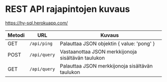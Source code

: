 # REST API rajapintojen kuvaus

https://hy-sql.herokuapp.com/

| Metodi	 | URL                                           | Kuvaus                                                                       |
| -------- | --------------------------------------------- | -----------------------------------------------------------------------------|
| GET      | `/api/ping`                                   | Palauttaa JSON objektin { value: 'pong' }                                    |
| POST     | `/api/query`                                  | Vastaanottaa JSON merkkijonoja sisältävän taulukon                           |
| GET      | `/api/query`                                  | Palauttaa JSON merkkijonoja sisältävän taulukon                              |

